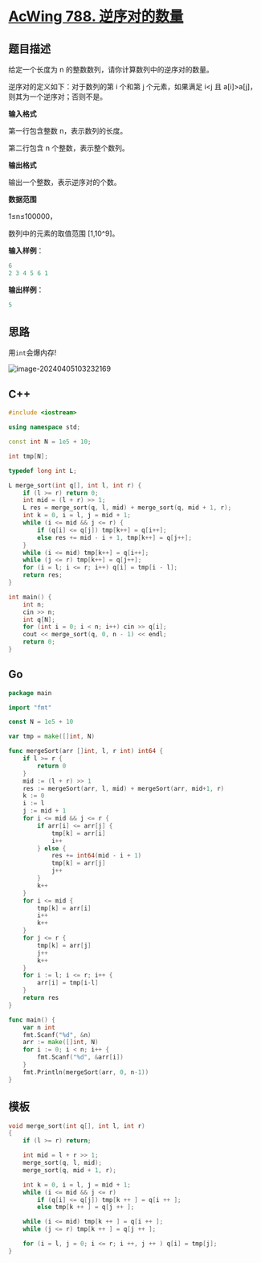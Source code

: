 # [AcWing 788. 逆序对的数量](https://www.acwing.com/problem/content/description/790/)

## 题目描述

给定一个长度为 n 的整数数列，请你计算数列中的逆序对的数量。

逆序对的定义如下：对于数列的第 i 个和第 j 个元素，如果满足 i<j 且 a[i]>a[j]，则其为一个逆序对；否则不是。

**输入格式**

第一行包含整数 n，表示数列的长度。

第二行包含 n 个整数，表示整个数列。

**输出格式**

输出一个整数，表示逆序对的个数。

**数据范围**

1≤n≤100000，

数列中的元素的取值范围 [1,10^9]。

**输入样例**：

```cpp
6
2 3 4 5 6 1
```

**输出样例**：

```cpp
5
```

## 思路

用`int`会爆内存!

![image-20240405103232169](https://cdn.jsdelivr.net/gh/palp1tate/ImgPicGo/img/image-20240405103232169.png)

## C++

```cpp
#include <iostream>

using namespace std;

const int N = 1e5 + 10;

int tmp[N];

typedef long int L;

L merge_sort(int q[], int l, int r) {
    if (l >= r) return 0;
    int mid = (l + r) >> 1;
    L res = merge_sort(q, l, mid) + merge_sort(q, mid + 1, r);
    int k = 0, i = l, j = mid + 1;
    while (i <= mid && j <= r) {
        if (q[i] <= q[j]) tmp[k++] = q[i++];
        else res += mid - i + 1, tmp[k++] = q[j++];
    }
    while (i <= mid) tmp[k++] = q[i++];
    while (j <= r) tmp[k++] = q[j++];
    for (i = l; i <= r; i++) q[i] = tmp[i - l];
    return res;
}

int main() {
    int n;
    cin >> n;
    int q[N];
    for (int i = 0; i < n; i++) cin >> q[i];
    cout << merge_sort(q, 0, n - 1) << endl;
    return 0;
}
```

## Go

```go
package main

import "fmt"

const N = 1e5 + 10

var tmp = make([]int, N)

func mergeSort(arr []int, l, r int) int64 {
	if l >= r {
		return 0
	}
	mid := (l + r) >> 1
	res := mergeSort(arr, l, mid) + mergeSort(arr, mid+1, r)
	k := 0
	i := l
	j := mid + 1
	for i <= mid && j <= r {
		if arr[i] <= arr[j] {
			tmp[k] = arr[i]
			i++
		} else {
			res += int64(mid - i + 1)
			tmp[k] = arr[j]
			j++
		}
		k++
	}
	for i <= mid {
		tmp[k] = arr[i]
		i++
		k++
	}
	for j <= r {
		tmp[k] = arr[j]
		j++
		k++
	}
	for i := l; i <= r; i++ {
		arr[i] = tmp[i-l]
	}
	return res
}

func main() {
	var n int
	fmt.Scanf("%d", &n)
	arr := make([]int, N)
	for i := 0; i < n; i++ {
		fmt.Scanf("%d", &arr[i])
	}
	fmt.Println(mergeSort(arr, 0, n-1))
}
```

## 模板

```cpp
void merge_sort(int q[], int l, int r)
{
    if (l >= r) return;

    int mid = l + r >> 1;
    merge_sort(q, l, mid);
    merge_sort(q, mid + 1, r);

    int k = 0, i = l, j = mid + 1;
    while (i <= mid && j <= r)
        if (q[i] <= q[j]) tmp[k ++ ] = q[i ++ ];
        else tmp[k ++ ] = q[j ++ ];

    while (i <= mid) tmp[k ++ ] = q[i ++ ];
    while (j <= r) tmp[k ++ ] = q[j ++ ];

    for (i = l, j = 0; i <= r; i ++, j ++ ) q[i] = tmp[j];
}
```
